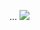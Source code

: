 ...
![](http://github-profile-summary-cards.vercel.app/api/cards/profile-details?username=DeLuks2006&theme=github)
